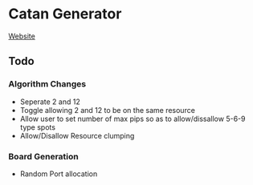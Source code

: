 # Catan Generator
[Website](https://catanmapmaker.com)
## Todo

### Algorithm Changes
+ Seperate 2 and 12
+ Toggle allowing 2 and 12 to be on the same resource
+ Allow user to set number of max pips so as to allow/dissallow 5-6-9 type spots
+ Allow/Disallow Resource clumping

### Board Generation
+ Random Port allocation
